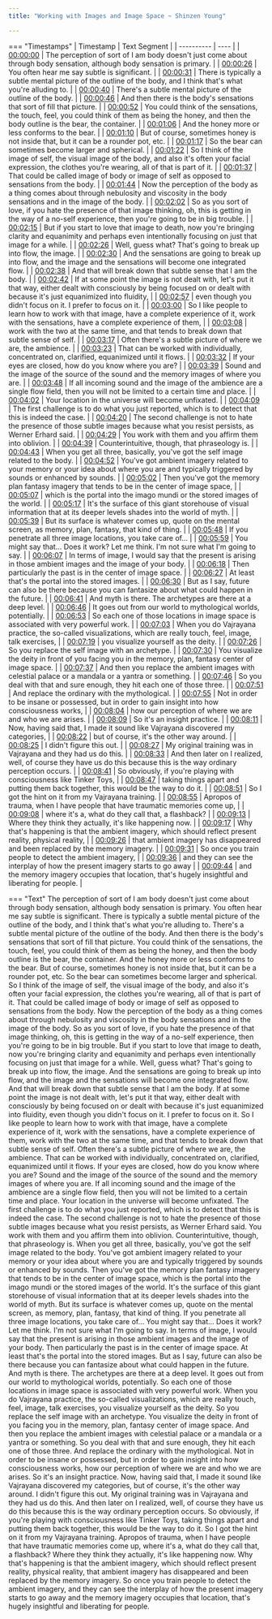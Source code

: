 ```yaml
---
title: "Working with Images and Image Space ~ Shinzen Young"

---
```

=== "Timestamps"
    | Timestamp | Text Segment |
    | ---------- | ----  |
    | [00:00:00](https://www.youtube.com/watch?v=g7BXI0odxP4&t=0) |  The perception of sort of I am body doesn't just come about through body sensation, although body sensation is primary. |
    | [00:00:26](https://www.youtube.com/watch?v=g7BXI0odxP4&t=26) |  You often hear me say subtle is significant. |
    | [00:00:31](https://www.youtube.com/watch?v=g7BXI0odxP4&t=31) |  There is typically a subtle mental picture of the outline of the body, and I think that's what you're alluding to. |
    | [00:00:40](https://www.youtube.com/watch?v=g7BXI0odxP4&t=40) |  There's a subtle mental picture of the outline of the body. |
    | [00:00:46](https://www.youtube.com/watch?v=g7BXI0odxP4&t=46) |  And then there is the body's sensations that sort of fill that picture. |
    | [00:00:52](https://www.youtube.com/watch?v=g7BXI0odxP4&t=52) |  You could think of the sensations, the touch, feel, you could think of them as being the honey, and then the body outline is the bear, the container. |
    | [00:01:06](https://www.youtube.com/watch?v=g7BXI0odxP4&t=66) |  And the honey more or less conforms to the bear. |
    | [00:01:10](https://www.youtube.com/watch?v=g7BXI0odxP4&t=70) |  But of course, sometimes honey is not inside that, but it can be a rounder pot, etc. |
    | [00:01:17](https://www.youtube.com/watch?v=g7BXI0odxP4&t=77) |  So the bear can sometimes become larger and spherical. |
    | [00:01:22](https://www.youtube.com/watch?v=g7BXI0odxP4&t=82) |  So I think of the image of self, the visual image of the body, and also it's often your facial expression, the clothes you're wearing, all of that is part of it. |
    | [00:01:37](https://www.youtube.com/watch?v=g7BXI0odxP4&t=97) |  That could be called image of body or image of self as opposed to sensations from the body. |
    | [00:01:44](https://www.youtube.com/watch?v=g7BXI0odxP4&t=104) |  Now the perception of the body as a thing comes about through nebulosity and viscosity in the body sensations and in the image of the body. |
    | [00:02:02](https://www.youtube.com/watch?v=g7BXI0odxP4&t=122) |  So as you sort of love, if you hate the presence of that image thinking, oh, this is getting in the way of a no-self experience, then you're going to be in big trouble. |
    | [00:02:15](https://www.youtube.com/watch?v=g7BXI0odxP4&t=135) |  But if you start to love that image to death, now you're bringing clarity and equanimity and perhaps even intentionally focusing on just that image for a while. |
    | [00:02:26](https://www.youtube.com/watch?v=g7BXI0odxP4&t=146) |  Well, guess what? That's going to break up into flow, the image. |
    | [00:02:30](https://www.youtube.com/watch?v=g7BXI0odxP4&t=150) |  And the sensations are going to break up into flow, and the image and the sensations will become one integrated flow. |
    | [00:02:38](https://www.youtube.com/watch?v=g7BXI0odxP4&t=158) |  And that will break down that subtle sense that I am the body. |
    | [00:02:42](https://www.youtube.com/watch?v=g7BXI0odxP4&t=162) |  If at some point the image is not dealt with, let's put it that way, either dealt with consciously by being focused on or dealt with because it's just equanimized into fluidity, |
    | [00:02:57](https://www.youtube.com/watch?v=g7BXI0odxP4&t=177) |  even though you didn't focus on it. I prefer to focus on it. |
    | [00:03:00](https://www.youtube.com/watch?v=g7BXI0odxP4&t=180) |  So I like people to learn how to work with that image, have a complete experience of it, work with the sensations, have a complete experience of them, |
    | [00:03:08](https://www.youtube.com/watch?v=g7BXI0odxP4&t=188) |  work with the two at the same time, and that tends to break down that subtle sense of self. |
    | [00:03:17](https://www.youtube.com/watch?v=g7BXI0odxP4&t=197) |  Often there's a subtle picture of where we are, the ambience. |
    | [00:03:23](https://www.youtube.com/watch?v=g7BXI0odxP4&t=203) |  That can be worked with individually, concentrated on, clarified, equanimized until it flows. |
    | [00:03:32](https://www.youtube.com/watch?v=g7BXI0odxP4&t=212) |  If your eyes are closed, how do you know where you are? |
    | [00:03:39](https://www.youtube.com/watch?v=g7BXI0odxP4&t=219) |  Sound and the image of the source of the sound and the memory images of where you are. |
    | [00:03:48](https://www.youtube.com/watch?v=g7BXI0odxP4&t=228) |  If all incoming sound and the image of the ambience are a single flow field, then you will not be limited to a certain time and place. |
    | [00:04:02](https://www.youtube.com/watch?v=g7BXI0odxP4&t=242) |  Your location in the universe will become unfixated. |
    | [00:04:09](https://www.youtube.com/watch?v=g7BXI0odxP4&t=249) |  The first challenge is to do what you just reported, which is to detect that this is indeed the case. |
    | [00:04:20](https://www.youtube.com/watch?v=g7BXI0odxP4&t=260) |  The second challenge is not to hate the presence of those subtle images because what you resist persists, as Werner Erhard said. |
    | [00:04:29](https://www.youtube.com/watch?v=g7BXI0odxP4&t=269) |  You work with them and you affirm them into oblivion. |
    | [00:04:39](https://www.youtube.com/watch?v=g7BXI0odxP4&t=279) |  Counterintuitive, though, that phraseology is. |
    | [00:04:43](https://www.youtube.com/watch?v=g7BXI0odxP4&t=283) |  When you get all three, basically, you've got the self image related to the body. |
    | [00:04:52](https://www.youtube.com/watch?v=g7BXI0odxP4&t=292) |  You've got ambient imagery related to your memory or your idea about where you are and typically triggered by sounds or enhanced by sounds. |
    | [00:05:02](https://www.youtube.com/watch?v=g7BXI0odxP4&t=302) |  Then you've got the memory plan fantasy imagery that tends to be in the center of image space, |
    | [00:05:07](https://www.youtube.com/watch?v=g7BXI0odxP4&t=307) |  which is the portal into the imago mundi or the stored images of the world. |
    | [00:05:17](https://www.youtube.com/watch?v=g7BXI0odxP4&t=317) |  It's the surface of this giant storehouse of visual information that at its deeper levels shades into the world of myth. |
    | [00:05:39](https://www.youtube.com/watch?v=g7BXI0odxP4&t=339) |  But its surface is whatever comes up, quote on the mental screen, as memory, plan, fantasy, that kind of thing. |
    | [00:05:48](https://www.youtube.com/watch?v=g7BXI0odxP4&t=348) |  If you penetrate all three image locations, you take care of... |
    | [00:05:59](https://www.youtube.com/watch?v=g7BXI0odxP4&t=359) |  You might say that... Does it work? Let me think. I'm not sure what I'm going to say. |
    | [00:06:07](https://www.youtube.com/watch?v=g7BXI0odxP4&t=367) |  In terms of image, I would say that the present is arising in those ambient images and the image of your body. |
    | [00:06:18](https://www.youtube.com/watch?v=g7BXI0odxP4&t=378) |  Then particularly the past is in the center of image space. |
    | [00:06:27](https://www.youtube.com/watch?v=g7BXI0odxP4&t=387) |  At least that's the portal into the stored images. |
    | [00:06:30](https://www.youtube.com/watch?v=g7BXI0odxP4&t=390) |  But as I say, future can also be there because you can fantasize about what could happen in the future. |
    | [00:06:41](https://www.youtube.com/watch?v=g7BXI0odxP4&t=401) |  And myth is there. The archetypes are there at a deep level. |
    | [00:06:46](https://www.youtube.com/watch?v=g7BXI0odxP4&t=406) |  It goes out from our world to mythological worlds, potentially. |
    | [00:06:53](https://www.youtube.com/watch?v=g7BXI0odxP4&t=413) |  So each one of those locations in image space is associated with very powerful work. |
    | [00:07:03](https://www.youtube.com/watch?v=g7BXI0odxP4&t=423) |  When you do Vajrayana practice, the so-called visualizations, which are really touch, feel, image, talk exercises, |
    | [00:07:19](https://www.youtube.com/watch?v=g7BXI0odxP4&t=439) |  you visualize yourself as the deity. |
    | [00:07:26](https://www.youtube.com/watch?v=g7BXI0odxP4&t=446) |  So you replace the self image with an archetype. |
    | [00:07:30](https://www.youtube.com/watch?v=g7BXI0odxP4&t=450) |  You visualize the deity in front of you facing you in the memory, plan, fantasy center of image space. |
    | [00:07:37](https://www.youtube.com/watch?v=g7BXI0odxP4&t=457) |  And then you replace the ambient images with celestial palace or a mandala or a yantra or something. |
    | [00:07:46](https://www.youtube.com/watch?v=g7BXI0odxP4&t=466) |  So you deal with that and sure enough, they hit each one of those three. |
    | [00:07:51](https://www.youtube.com/watch?v=g7BXI0odxP4&t=471) |  And replace the ordinary with the mythological. |
    | [00:07:55](https://www.youtube.com/watch?v=g7BXI0odxP4&t=475) |  Not in order to be insane or possessed, but in order to gain insight into how consciousness works, |
    | [00:08:04](https://www.youtube.com/watch?v=g7BXI0odxP4&t=484) |  how our perception of where we are and who we are arises. |
    | [00:08:09](https://www.youtube.com/watch?v=g7BXI0odxP4&t=489) |  So it's an insight practice. |
    | [00:08:11](https://www.youtube.com/watch?v=g7BXI0odxP4&t=491) |  Now, having said that, I made it sound like Vajrayana discovered my categories, |
    | [00:08:22](https://www.youtube.com/watch?v=g7BXI0odxP4&t=502) |  but of course, it's the other way around. |
    | [00:08:25](https://www.youtube.com/watch?v=g7BXI0odxP4&t=505) |  I didn't figure this out. |
    | [00:08:27](https://www.youtube.com/watch?v=g7BXI0odxP4&t=507) |  My original training was in Vajrayana and they had us do this. |
    | [00:08:33](https://www.youtube.com/watch?v=g7BXI0odxP4&t=513) |  And then later on I realized, well, of course they have us do this because this is the way ordinary perception occurs. |
    | [00:08:41](https://www.youtube.com/watch?v=g7BXI0odxP4&t=521) |  So obviously, if you're playing with consciousness like Tinker Toys, |
    | [00:08:47](https://www.youtube.com/watch?v=g7BXI0odxP4&t=527) |  taking things apart and putting them back together, this would be the way to do it. |
    | [00:08:51](https://www.youtube.com/watch?v=g7BXI0odxP4&t=531) |  So I got the hint on it from my Vajrayana training. |
    | [00:08:55](https://www.youtube.com/watch?v=g7BXI0odxP4&t=535) |  Apropos of trauma, when I have people that have traumatic memories come up, |
    | [00:09:08](https://www.youtube.com/watch?v=g7BXI0odxP4&t=548) |  where it's a, what do they call that, a flashback? |
    | [00:09:13](https://www.youtube.com/watch?v=g7BXI0odxP4&t=553) |  Where they think they actually, it's like happening now. |
    | [00:09:17](https://www.youtube.com/watch?v=g7BXI0odxP4&t=557) |  Why that's happening is that the ambient imagery, which should reflect present reality, physical reality, |
    | [00:09:26](https://www.youtube.com/watch?v=g7BXI0odxP4&t=566) |  that ambient imagery has disappeared and been replaced by the memory imagery. |
    | [00:09:31](https://www.youtube.com/watch?v=g7BXI0odxP4&t=571) |  So once you train people to detect the ambient imagery, |
    | [00:09:36](https://www.youtube.com/watch?v=g7BXI0odxP4&t=576) |  and they can see the interplay of how the present imagery starts to go away |
    | [00:09:44](https://www.youtube.com/watch?v=g7BXI0odxP4&t=584) |  and the memory imagery occupies that location, that's hugely insightful and liberating for people. |

=== "Text"
     The perception of sort of I am body doesn't just come about through body sensation, although body sensation is primary. You often hear me say subtle is significant. There is typically a subtle mental picture of the outline of the body, and I think that's what you're alluding to. There's a subtle mental picture of the outline of the body. And then there is the body's sensations that sort of fill that picture. You could think of the sensations, the touch, feel, you could think of them as being the honey, and then the body outline is the bear, the container. And the honey more or less conforms to the bear. But of course, sometimes honey is not inside that, but it can be a rounder pot, etc. So the bear can sometimes become larger and spherical. So I think of the image of self, the visual image of the body, and also it's often your facial expression, the clothes you're wearing, all of that is part of it. That could be called image of body or image of self as opposed to sensations from the body. Now the perception of the body as a thing comes about through nebulosity and viscosity in the body sensations and in the image of the body. So as you sort of love, if you hate the presence of that image thinking, oh, this is getting in the way of a no-self experience, then you're going to be in big trouble. But if you start to love that image to death, now you're bringing clarity and equanimity and perhaps even intentionally focusing on just that image for a while. Well, guess what? That's going to break up into flow, the image. And the sensations are going to break up into flow, and the image and the sensations will become one integrated flow. And that will break down that subtle sense that I am the body. If at some point the image is not dealt with, let's put it that way, either dealt with consciously by being focused on or dealt with because it's just equanimized into fluidity, even though you didn't focus on it. I prefer to focus on it. So I like people to learn how to work with that image, have a complete experience of it, work with the sensations, have a complete experience of them, work with the two at the same time, and that tends to break down that subtle sense of self. Often there's a subtle picture of where we are, the ambience. That can be worked with individually, concentrated on, clarified, equanimized until it flows. If your eyes are closed, how do you know where you are? Sound and the image of the source of the sound and the memory images of where you are. If all incoming sound and the image of the ambience are a single flow field, then you will not be limited to a certain time and place. Your location in the universe will become unfixated. The first challenge is to do what you just reported, which is to detect that this is indeed the case. The second challenge is not to hate the presence of those subtle images because what you resist persists, as Werner Erhard said. You work with them and you affirm them into oblivion. Counterintuitive, though, that phraseology is. When you get all three, basically, you've got the self image related to the body. You've got ambient imagery related to your memory or your idea about where you are and typically triggered by sounds or enhanced by sounds. Then you've got the memory plan fantasy imagery that tends to be in the center of image space, which is the portal into the imago mundi or the stored images of the world. It's the surface of this giant storehouse of visual information that at its deeper levels shades into the world of myth. But its surface is whatever comes up, quote on the mental screen, as memory, plan, fantasy, that kind of thing. If you penetrate all three image locations, you take care of... You might say that... Does it work? Let me think. I'm not sure what I'm going to say. In terms of image, I would say that the present is arising in those ambient images and the image of your body. Then particularly the past is in the center of image space. At least that's the portal into the stored images. But as I say, future can also be there because you can fantasize about what could happen in the future. And myth is there. The archetypes are there at a deep level. It goes out from our world to mythological worlds, potentially. So each one of those locations in image space is associated with very powerful work. When you do Vajrayana practice, the so-called visualizations, which are really touch, feel, image, talk exercises, you visualize yourself as the deity. So you replace the self image with an archetype. You visualize the deity in front of you facing you in the memory, plan, fantasy center of image space. And then you replace the ambient images with celestial palace or a mandala or a yantra or something. So you deal with that and sure enough, they hit each one of those three. And replace the ordinary with the mythological. Not in order to be insane or possessed, but in order to gain insight into how consciousness works, how our perception of where we are and who we are arises. So it's an insight practice. Now, having said that, I made it sound like Vajrayana discovered my categories, but of course, it's the other way around. I didn't figure this out. My original training was in Vajrayana and they had us do this. And then later on I realized, well, of course they have us do this because this is the way ordinary perception occurs. So obviously, if you're playing with consciousness like Tinker Toys, taking things apart and putting them back together, this would be the way to do it. So I got the hint on it from my Vajrayana training. Apropos of trauma, when I have people that have traumatic memories come up, where it's a, what do they call that, a flashback? Where they think they actually, it's like happening now. Why that's happening is that the ambient imagery, which should reflect present reality, physical reality, that ambient imagery has disappeared and been replaced by the memory imagery. So once you train people to detect the ambient imagery, and they can see the interplay of how the present imagery starts to go away and the memory imagery occupies that location, that's hugely insightful and liberating for people.